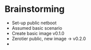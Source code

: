 # Brainstorming

- Set-up public netboot
- Assumed basic scenario
- Create basic image v0.1.0
- Zerotier public, new image -> v0.2.0
- 

